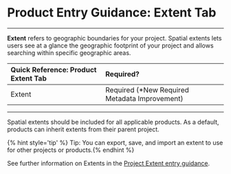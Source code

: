 # Product Entry Guidance: Extent Tab

---

**Extent** refers to geographic boundaries for your project. Spatial extents lets users see at a glance the geographic footprint of your project and allows searching within specific geographic areas.

| Quick Reference: Product Extent Tab | Required? |
| :--- |:--- |
| Extent |Required (*New Required Metadata Improvement) |

---

Spatial extents should be included for all applicable products. As a default, products can inherit extents from their parent project.


{% hint style='tip' %} Tip: You can export, save, and import an extent to use for other projects or products.{% endhint %}


See further information on Extents in the [Project Extent entry guidance](https://cookmt.gitbooks.io/mdeditor-for-lccs/content/record/main/extent-tab.html).


